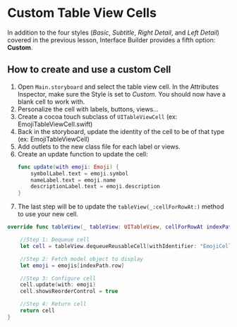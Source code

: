 # Custom Table View Cells

In addition to the four styles (*Basic*, *Subtitle*, *Right Detail*, and *Left Detail*) covered in the previous lesson, Interface Builder provides a fifth option: **Custom**.

## How to create and use a custom Cell

1. Open `Main.storyboard` and select the table view cell. In the Attributes Inspector, make sure the Style is set to *Custom*. You should now have a blank cell to work with.
2. Personalize the cell with labels, buttons, views...
3. Create a cocoa touch subclass of `UITableViewCell` (ex: EmojiTableViewCell.swift)
4. Back in the storyboard, update the identity of the cell to be of that type (ex: EmojiTableViewCell)
5. Add outlets to the new class file for each label or views.
6. Create an update function to update the cell:
    ```Swift
    func update(with emoji: Emoji) {
        symbolLabel.text = emoji.symbol
        nameLabel.text = emoji.name
        descriptionLabel.text = emoji.description
    }
    ```
7. The last step will be to update the `tableView(_:cellForRowAt:)` method to use your new cell.

```swift
override func tableView(_ tableView: UITableView, cellForRowAt indexPath: IndexPath) -> UITableViewCell {

    //Step 1: Dequeue cell
    let cell = tableView.dequeueReusableCell(withIdentifier: "EmojiCell", for: indexPath) as! EmojiTableViewCell

    //Step 2: Fetch model object to display
    let emoji = emojis[indexPath.row]

    //Step 3: Configure cell
    cell.update(with: emoji)
    cell.showsReorderControl = true

    //Step 4: Return cell
    return cell
}
```
